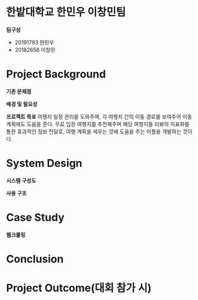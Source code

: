 # 한밭대학교 한민우 이창민팀
**팀구성**
+ 20191793 한민우
+ 20182658 이창민
# Project Background
**기존 문제점**

**배경 및 필요성**

**프로젝트 목표**
여행지 일정 관리를 도와주며, 각 여행지 간의 이동 경로를 보여주어 이동 계획에도 도움을 준다. 무료 입장 여행지를 추천해주며 해당 여행지들 리뷰의 지표화를 통한 효과적인 정보 전달로, 여행 계획을 세우는 것에 도움을 주는 어플을 개발하는 것이다.
# System Design
**시스템 구성도**

**사용 구조**

# Case Study
**웹크롤링**

# Conclusion

# Project Outcome(대회 참가 시)
